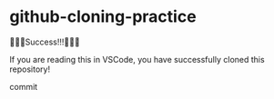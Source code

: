 # github-cloning-practice

🎉🎉🎉Success!!!🎉🎉🎉

If you are reading this in VSCode, you have successfully cloned this repository!

commit
